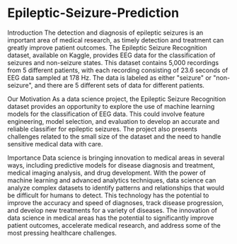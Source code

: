 # Epileptic-Seizure-Prediction

Introduction
The detection and diagnosis of epileptic seizures is an important area of medical research, as timely detection and treatment can greatly improve patient outcomes. The Epileptic Seizure Recognition dataset, available on Kaggle, provides EEG data for the classification of seizures and non-seizure states. This dataset contains 5,000 recordings from 5 different patients, with each recording consisting of 23.6 seconds of EEG data sampled at 178 Hz. The data is labeled as either "seizure" or "non-seizure", and there are 5 different sets of data for different patients.

Our Motivation
As a data science project, the Epileptic Seizure Recognition dataset provides an opportunity to explore the use of machine learning models for the classification of EEG data. This could involve feature engineering, model selection, and evaluation to develop an accurate and reliable classifier for epileptic seizures. The project also presents challenges related to the small size of the dataset and the need to handle sensitive medical data with care.

Importance
Data science is bringing innovation to medical areas in several ways, including predictive models for disease diagnosis and treatment, medical imaging analysis, and drug development. With the power of machine learning and advanced analytics techniques, data science can analyze complex datasets to identify patterns and relationships that would be difficult for humans to detect. This technology has the potential to improve the accuracy and speed of diagnoses, track disease progression, and develop new treatments for a variety of diseases. The innovation of data science in medical areas has the potential to significantly improve patient outcomes, accelerate medical research, and address some of the most pressing healthcare challenges.

